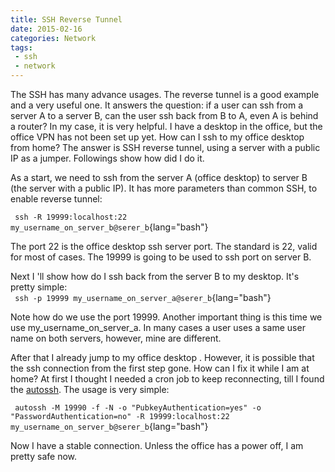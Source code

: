 ```yaml
---
title: SSH Reverse Tunnel
date: 2015-02-16
categories: Network
tags: 
 - ssh
 - network
---
```


The SSH has many advance usages. The reverse tunnel is a good example and a very useful one. It answers the question: if a user can ssh from a server A to a server B, can the user ssh back from B to A, even A is behind a router? In my case, it is very helpful. I have a desktop in the office, but the office VPN has not been set up yet. How can I ssh to my office desktop from home? The answer is SSH reverse tunnel, using a server with a public IP as a jumper. Followings show how did I do it.

<!--more-->
As a start, we need to ssh from the server A (office desktop) to server B (the server with a public IP). It has more parameters than common SSH, to enable reverse tunnel:

` ssh -R 19999:localhost:22 my_username_on_server_b@serer_b`{lang="bash"}

The port 22 is the office desktop ssh server port. The standard is 22, valid for most of cases. The 19999 is going to be used to ssh port on server B.

Next I 'll show how do I ssh back from the server B to my desktop. It's pretty simple:  
` ssh -p 19999 my_username_on_server_a@serer_b`{lang="bash"}

Note how do we use the port 19999. Another important thing is this time we use my\_username\_on\_server\_a. In many cases a user uses a same user name on both servers, however, mine are different.

After that I already jump to my office desktop . However, it is possible that the ssh connection from the first step gone. How can I fix it while I am at home? At first I thought I needed a cron job to keep reconnecting, till I found the [autossh](http://www.harding.motd.ca/autossh/ "Autossh"). The usage is very simple:

` autossh -M 19990 -f -N -o "PubkeyAuthentication=yes" -o "PasswordAuthentication=no" -R 19999:localhost:22  my_username_on_server_b@serer_b`{lang="bash"}

Now I have a stable connection. Unless the office has a power off, I am pretty safe now.
